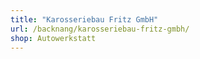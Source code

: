 ```yaml
---
title: "Karosseriebau Fritz GmbH"
url: /backnang/karosseriebau-fritz-gmbh/
shop: Autowerkstatt
---
```

